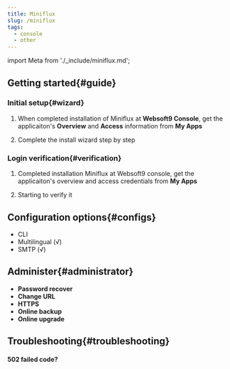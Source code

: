 ```yaml
---
title: Miniflux
slug: /miniflux
tags:
  - console
  - other
---
```


import Meta from './_include/miniflux.md';

<Meta name="meta" />

## Getting started{#guide}

### Initial setup{#wizard}

1. When completed installation of Miniflux at **Websoft9 Console**, get the applicaiton's **Overview** and **Access** information from **My Apps**  

2. Complete the install wizard step by step

### Login verification{#verification}

1. Completed installation Miniflux at Websoft9 console, get the applicaiton's overview and access credentials from **My Apps**  

2. Starting to verify it

## Configuration options{#configs}

- CLI
- Multilingual (√)
- SMTP (√)

## Administer{#administrator}

- **Password recover**
- **Change URL**
- **HTTPS**
- **Online backup**
- **Online upgrade**

## Troubleshooting{#troubleshooting}

#### 502 failed code?